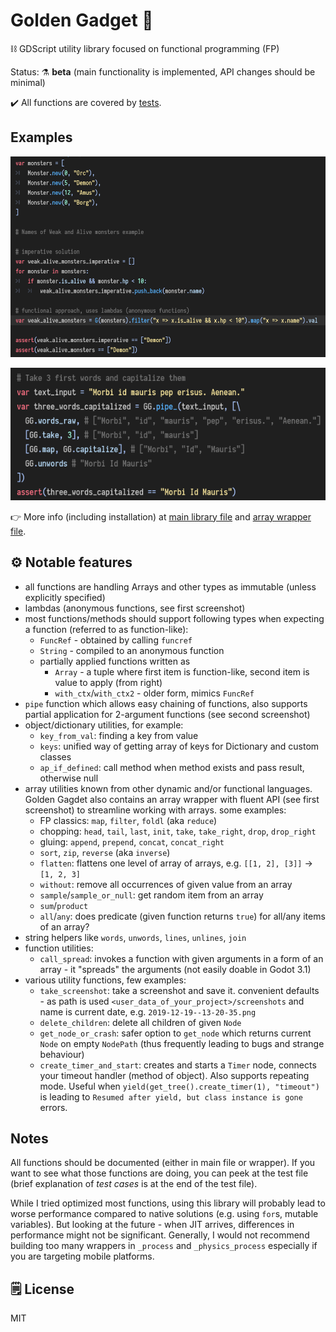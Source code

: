Golden Gadget 🌟
===

⛓️ GDScript utility library focused on functional programming (FP)

Status: ⚗️ **beta** (main functionality is implemented, API changes should be minimal)

✔️️ All functions are covered by [tests](goldenGadget/GGTests.gd).

Examples
---

![](screenshot.png)

![](screenshot2.png)

👉 More info (including installation) at [main library file](goldenGadget/GoldenGadget.gd) and [array wrapper file](goldenGadget/GGArray.gd).

⚙️ Notable features
---
* all functions are handling Arrays and other types as immutable (unless explicitly specified)
* lambdas (anonymous functions, see first screenshot)
* most functions/methods should support following types when expecting a function (referred to as function-like):
  * `FuncRef` - obtained by calling `funcref`
  * `String` - compiled to an anonymous function
  * partially applied functions written as
    * `Array` - a tuple where first item is function-like, second item is value to apply (from right)
    * `with_ctx`/`with_ctx2` - older form, mimics `FuncRef`
* `pipe` function which allows easy chaining of functions, also supports partial application for 2-argument functions (see second screenshot)
* object/dictionary utilities, for example:
   * `key_from_val`: finding a key from value
   * `keys`: unified way of getting array of keys for Dictionary and custom classes
   * `ap_if_defined`: call method when method exists and pass result, otherwise null
* array utilities known from other dynamic and/or functional languages. Golden Gagdet also contains an array wrapper with fluent API (see first screenshot) to streamline working with arrays. some examples:
  * FP classics: `map`, `filter`, `foldl` (aka `reduce`)
  * chopping: `head`, `tail`, `last`, `init`, `take`, `take_right`, `drop`, `drop_right`
  * gluing: `append`, `prepend`, `concat`, `concat_right`
  * `sort`, `zip`, `reverse` (aka `inverse`)
  * `flatten`: flattens one level of array of arrays, e.g. `[[1, 2], [3]]` -> `[1, 2, 3]`
  * `without`: remove all occurrences of given value from an array
  * `sample`/`sample_or_null`: get random item from an array
  * `sum`/`product`
  * `all`/`any`: does predicate (given function returns `true`) for all/any items of an array?
* string helpers like `words`, `unwords`, `lines`, `unlines`, `join`
* function utilities:
  * `call_spread`: invokes a function with given arguments in a form of an array - it "spreads" the arguments (not easily doable in Godot 3.1)
* various utility functions, few examples:
  * `take_screenshot`: take a screenshot and save it. convenient defaults - as path is used `<user_data_of_your_project>/screenshots` and name is current date, e.g. `2019-12-19--13-20-35.png`
  * `delete_children`: delete all children of given `Node`
  * `get_node_or_crash`: safer option to `get_node` which returns current `Node` on empty `NodePath` (thus frequently leading to bugs and strange behaviour)
  * `create_timer_and_start`: creates and starts a `Timer` node, connects your timeout handler (method of object). Also supports repeating mode. Useful when `yield(get_tree().create_timer(1), "timeout")` is leading to `Resumed after yield, but class instance is gone` errors.

Notes
---
All functions should be documented (either in main file or wrapper). If you want to see what those functions are doing, you can peek at the test file (brief explanation of *test cases* is at the end of the test file).

While I tried optimized most functions, using this library will probably lead to worse performance compared to native solutions (e.g. using `for`s, mutable variables). But looking at the future - when JIT arrives, differences in performance might not be significant. Generally, I would not recommend building too many wrappers in `_process` and `_physics_process` especially if you are targeting mobile platforms.

🗒 License
---
MIT
